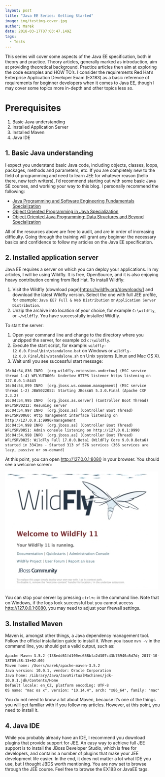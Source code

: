 ```yaml
---
layout: post
title: "Java EE Series: Getting Started"
image: img/testimg-cover.jpg
author: Marek
date: 2018-03-17T07:03:47.149Z
tags: 
  - Tests
---
```


This series will cover some aspects of the Java EE specification, both in theory and practice. Theory articles, generally marked as introduction, aim at providing theoretical background. Practice articles then aim at exploring the code examples and HOW TO’s. I consider the requirements Red Hat’s Enterprise Application Developer Exam (EX183) as a basic reference of requirements for beginner developers when it comes to Java EE, though I may cover some topics more in-depth and other topics less so.

# Prerequisites

1. Basic Java understanding
2. Installed Application Server 
3. Installed Maven
4. Java IDE

## 1. Basic Java understanding

I expect you understand basic Java code, including objects, classes, loops, packages, methods and parameters, etc. If you are completely new to the field of programming and need to learn JEE for whatever reason (hello there, new tech writers), I’d recommend starting out with some basic Java SE courses, and working your way to this blog. I personally recommend the following:

* [Java Programming and Software Engineering Fundamentals Specialization](https://www.coursera.org/specializations/java-programming)
* [Object Oriented Programming in Java Specialization](https://www.coursera.org/specializations/object-oriented-programming)
* [Object Oriented Java Programming: Data Structures and Beyond Specialization](https://www.coursera.org/specializations/java-object-oriented)

All of the resources above are free to audit, and are in order of increasing difficulty. Going through the training will grant any beginner the necessary basics and confidence to follow my articles on the Java EE specification.

## 2. Installed application server

Java EE requires a server on which you can deploy your applications. In my articles, I will be using Wildfly. It is free, OpenSource, and it is also enjoying heavy contribution coming from Red Hat.
To install Wildfly:

1. Visit the Wildfly (download page)[https://wildfly.org/downloads/] and download the latest Wildfly version. Select the one with full JEE profile, for example: `Java EE7 Full & Web Distribution` or `Application Server Distribution`. 
2. Unzip the archive into location of your choice, for example `C:\wildfly`, or `~/wildfly`. You have successfully installed Wildfly. 

To start the server:
1. Open your command line and change to the directory where you unzipped the server, for example cd `c:\wildfly`.
2. Execute the start script, for example: `wildfly-12.0.0.Final\bin\standalone.bat` on Windows or `wildfly-12.0.0.Final/bin/standalone.sh` on Unix systems (Linux and Mac OS X).
3. Wait until you see successful start message:

```shell
16:04:54,836 INFO  [org.wildfly.extension.undertow] (MSC service thread 1-4) WFLYUT0006: Undertow HTTPS listener https listening on 127.0.0.1:8443
16:04:54,899 INFO  [org.jboss.ws.common.management] (MSC service thread 1-2) JBWS022052: Starting JBossWS 5.3.0.Final (Apache CXF 3.3.2)
16:04:54,995 INFO  [org.jboss.as.server] (Controller Boot Thread) WFLYSRV0212: Resuming server
16:04:54,997 INFO  [org.jboss.as] (Controller Boot Thread) WFLYSRV0060: Http management interface listening on http://127.0.0.1:9990/management
16:04:54,998 INFO  [org.jboss.as] (Controller Boot Thread) WFLYSRV0051: Admin console listening on http://127.0.0.1:9990
16:04:54,998 INFO  [org.jboss.as] (Controller Boot Thread) WFLYSRV0025: WildFly Full 17.0.0.Beta1 (WildFly Core 9.0.0.Beta6) started in 3341ms - Started 313 of 576 services (366 services are lazy, passive or on-demand)
```

At this point, you can open http://127.0.0.1:8080 in your browser. You should see a welcome screen:


![Wildfly welcome screen](img/wildfly.jpg)

You can stop your server by pressing `ctrl+c` in the command line. Note that on Windows, if the logs look successful but you cannot access http://127.0.0.1:8080, you may need to adjust your firewall settings.

## 3. Installed Maven

Maven is, amongst other things, a Java dependency management tool. Follow the official installation guide to install it. When you issue `mvn -v` in the command line, you should get a valid output, such as:

```shell
Apache Maven 3.5.2 (138edd61fd100ec658bfa2d307c43b76940a5d7d; 2017-10-18T09:58:13+02:00)
Maven home: /Users/marek/apache-maven-3.5.2
Java version: 10.0.1, vendor: Oracle Corporation
Java home: /Library/Java/JavaVirtualMachines/jdk-10.0.1.jdk/Contents/Home
Default locale: en_CZ, platform encoding: UTF-8
OS name: "mac os x", version: "10.14.4", arch: "x86_64", family: "mac"
```

You do not need to know a lot about Maven, because it’s one of the things you will get familiar with if you follow my articles. However, at this point, you need to install it.

## 4. Java IDE

While you probably already have an IDE, I recommend you download plugins that provide support for JEE. An easy way to achieve full JEE support is to install the JBoss Developer Studio, which is free for developers, and contains a number of plugins that make your JEE development life easier. In the end, it does not matter a lot what IDE you use, but I thought JBDS worth mentioning.
You are now set to browse through the JEE course. Feel free to browse the EX183 or JavaEE tags.
